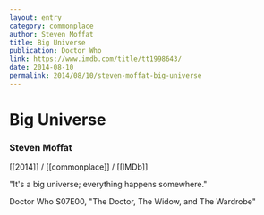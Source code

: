 ```yaml
---
layout: entry
category: commonplace
author: Steven Moffat
title: Big Universe
publication: Doctor Who
link: https://www.imdb.com/title/tt1998643/
date: 2014-08-10
permalink: 2014/08/10/steven-moffat-big-universe
---
```


# Big Universe

### Steven Moffat

[[2014]] / [[commonplace]] / [[IMDb]]

"It's a big universe; everything happens somewhere."

Doctor Who S07E00, "The Doctor, The Widow, and The Wardrobe"
